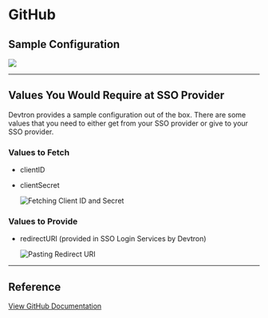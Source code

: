 # GitHub

## Sample Configuration

![](https://devtron-public-asset.s3.us-east-2.amazonaws.com/images/global-configurations/sso-login-service/github.jpg)

---

## Values You Would Require at SSO Provider

Devtron provides a sample configuration out of the box. There are some values that you need to either get from your SSO provider or give to your SSO provider.

### Values to Fetch

* clientID

* clientSecret

    ![Fetching Client ID and Secret](https://devtron-public-asset.s3.us-east-2.amazonaws.com/images/global-configurations/sso-login-service/secret/github-id-secret.jpg)

### Values to Provide

* redirectURI (provided in SSO Login Services by Devtron)

    ![Pasting Redirect URI](https://devtron-public-asset.s3.us-east-2.amazonaws.com/images/global-configurations/sso-login-service/redirect/github-redirect.jpg)

---

## Reference

[View GitHub Documentation](https://docs.github.com/en/apps/oauth-apps/building-oauth-apps/creating-an-oauth-app)

